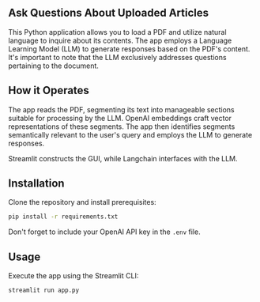 
## Ask Questions About Uploaded Articles

This Python application allows you to load a PDF and utilize natural language to inquire about its contents. The app employs a Language Learning Model (LLM) to generate responses based on the PDF's content. It's important to note that the LLM exclusively addresses questions pertaining to the document.

## How it Operates

The app reads the PDF, segmenting its text into manageable sections suitable for processing by the LLM. OpenAI embeddings craft vector representations of these segments. The app then identifies segments semantically relevant to the user's query and employs the LLM to generate responses.

Streamlit constructs the GUI, while Langchain interfaces with the LLM.

## Installation

Clone the repository and install prerequisites:

```bash
pip install -r requirements.txt
```

Don't forget to include your OpenAI API key in the `.env` file.

## Usage

Execute the app using the Streamlit CLI:

```bash
streamlit run app.py
```
